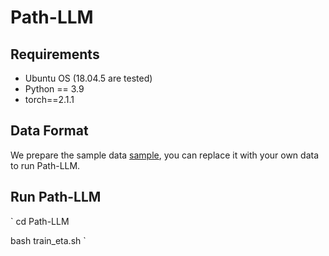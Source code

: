 # Path-LLM
## Requirements
- Ubuntu OS (18.04.5 are tested)
- Python == 3.9
- torch==2.1.1
## Data Format
We prepare the sample data [sample](main/sample), you can replace it with your own data to run Path-LLM.
## Run Path-LLM
`
cd Path-LLM  

bash train_eta.sh
`
